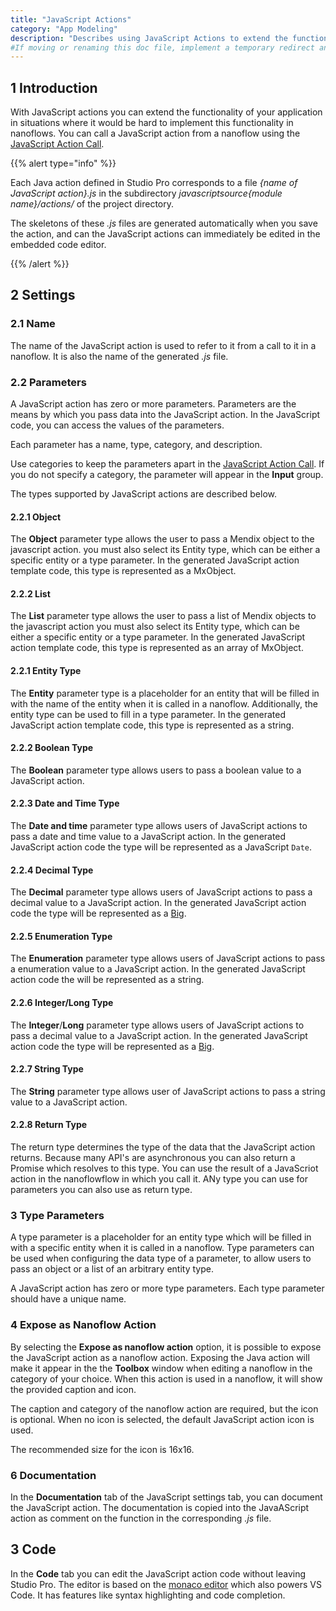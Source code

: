 ```yaml
---
title: "JavaScript Actions"
category: "App Modeling"
description: "Describes using JavaScript Actions to extend the functionality of your Mendix app."
#If moving or renaming this doc file, implement a temporary redirect and let the respective team know they should update the URL in the product. See Mapping to Products for more details.
---
```


## 1 Introduction

With JavaScript actions you can extend the functionality of your application in situations where it would be hard to implement this functionality in nanoflows. You can call a JavaScript action from a nanoflow using the [JavaScript Action Call](javascript-action-call).

{{% alert type="info" %}}

Each Java action defined in Studio Pro corresponds to a file *{name of JavaScript action}.js* in the subdirectory *javascriptsource{module name}/actions/* of the project directory.

The skeletons of these *.js* files are generated automatically when you save the action, and can the JavaScript actions can immediately be edited in the embedded code editor.

{{% /alert %}}

## 2 Settings

### 2.1 Name

The name of the JavaScript action is used to refer to it from a call to it in a nanoflow. It is also the name of the generated *.js* file.

### 2.2 Parameters

A JavaScript action has zero or more parameters. Parameters are the means by which you pass data into the JavaScript action. In the JavaScript code, you can access the values of the parameters.

Each parameter has a name, type, category, and description. 

Use categories to keep the parameters apart in the [JavaScript Action Call](javascript-action-call). If you do not specify a category, the parameter will appear in the **Input** group.

The types supported by JavaScript actions are described below.

#### 2.2.1 Object

The **Object** parameter type allows the user to pass a Mendix object to the javascript action. you must also select its Entity type, which can be either a specific entity or a type parameter. In the generated JavaScript action template code, this type is represented as a MxObject.

#### 2.2.2 List

The **List** parameter type allows the user to pass a list of Mendix objects to the javascript action you must also select its Entity type, which can be either a specific entity or a type parameter. In the generated JavaScript action template code, this type is represented as an array of MxObject.

#### 2.2.1 Entity Type

The **Entity** parameter type is a placeholder for an entity that will be filled in with the name of the entity when it is called in a nanoflow. Additionally, the entity type can be used to fill in a type parameter. In the generated JavaScript action template code, this type is represented as a string.

#### 2.2.2 Boolean Type 

The **Boolean** parameter type allows users to pass a boolean value to a JavaScript action. 

#### 2.2.3 Date and Time Type

The **Date and time** parameter type allows users of JavaScript actions to pass a date and time value to a JavaScript action. In the generated JavaScript action code the type will be represented as a JavaScript `Date`.

#### 2.2.4 Decimal Type

The **Decimal** parameter type allows users of JavaScript actions to pass a decimal value to a JavaScript action. In the generated JavaScript action code the type will be represented as a [Big](https://www.npmjs.com/package/big-js).

#### 2.2.5 Enumeration Type

The **Enumeration** parameter type allows users of JavaScript actions to pass a enumeration value to a JavaScript action. In the generated JavaScript action code the will be represented as a string.

#### 2.2.6 Integer/Long Type

The **Integer**/**Long** parameter type allows users of JavaScript actions to pass a decimal value to a JavaScript action. In the generated JavaScript action code the type will be represented as a [Big](https://www.npmjs.com/package/big-js).

#### 2.2.7 String Type

The **String** parameter type allows user of JavaScript actions to pass a string value to a JavaScript action.

#### 2.2.8 Return Type

The return type determines the type of the data that the JavaScript action returns. Because many API's are asynchronous you can also return a Promise which resolves to this type. You can use the result of a JavaScriot action in the nanoflowflow in which you call it. ANy type you can use for parameters you can also use as return type.

### 3 Type Parameters

A type parameter is a placeholder for an entity type which will be filled in with a specific entity when it is called in a nanoflow. Type parameters can be used when configuring the data type of a parameter, to allow users to pass an object or a list of an arbitrary entity type.

A JavaScript action has zero or more type parameters. Each type parameter should have a unique name.

### 4 Expose as Nanoflow Action

By selecting the **Expose as nanoflow action** option, it is possible to expose the JavaScript action as a nanoflow action. Exposing the Java action will make it appear in the the **Toolbox** window when editing a nanoflow in the category of your choice. When this action is used in a nanoflow, it will show the provided caption and icon.

The caption and category of the nanoflow action are required, but the icon is optional. When no icon is selected, the default JavaScript action icon is used.

The recommended size for the icon is 16x16.

### 6 Documentation

In the **Documentation** tab of the JavaScript settings tab, you can document the JavaScript action. The documentation is copied into the JavaAScript action as comment on the function in the corresponding *.js* file.

## 3 Code

In the **Code** tab you can edit the JavaScript action code without leaving Studio Pro. The editor is based on the [monaco editor](https://microsoft.github.io/monaco-editor/index.html) which also powers VS Code. It has features like syntax highlighting and code completion.

